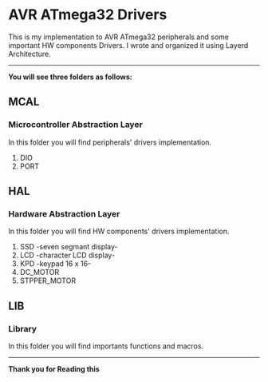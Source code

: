 # AVR ATmega32 Drivers
This is my implementation to AVR ATmega32 peripherals and some important HW components Drivers.
I wrote and organized it using Layerd Architecture.

---------------------------------------------------------------------------------------------

**You will see three folders as follows:**
## MCAL
### Microcontroller Abstraction Layer
In this folder you will find peripherals' drivers implementation.
1. DIO 
2. PORT

## HAL
### Hardware Abstraction Layer
In this folder you will find HW components' drivers implementation.
1. SSD -seven segmant display-
2. LCD -character LCD display-
3. KPD        -keypad 16 x 16-
4. DC_MOTOR 
5. STPPER_MOTOR

## LIB
### Library
In this folder you will find importants functions and macros.

---------------------------------------------------------------------------------------------

**Thank you for Reading this**


